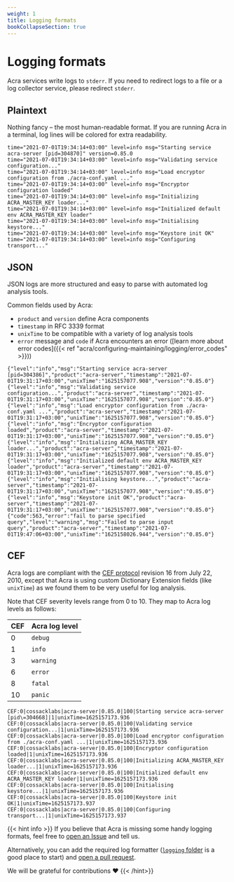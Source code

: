 ```yaml
---
weight: 1
title: Logging formats
bookCollapseSection: true
---
```


# Logging formats

Acra services write logs to `stderr`.
If you need to redirect logs to a file or a log collector service, please redirect `stderr`.

## Plaintext

Nothing fancy – the most human-readable format.
If you are running Acra in a terminal, log lines will be colored for extra readability.

```
time="2021-07-01T19:34:14+03:00" level=info msg="Starting service acra-server [pid=304870]" version=0.85.0
time="2021-07-01T19:34:14+03:00" level=info msg="Validating service configuration..."
time="2021-07-01T19:34:14+03:00" level=info msg="Load encryptor configuration from ./acra-conf.yaml ..."
time="2021-07-01T19:34:14+03:00" level=info msg="Encryptor configuration loaded"
time="2021-07-01T19:34:14+03:00" level=info msg="Initializing ACRA_MASTER_KEY loader..."
time="2021-07-01T19:34:14+03:00" level=info msg="Initialized default env ACRA_MASTER_KEY loader"
time="2021-07-01T19:34:14+03:00" level=info msg="Initialising keystore..."
time="2021-07-01T19:34:14+03:00" level=info msg="Keystore init OK"
time="2021-07-01T19:34:14+03:00" level=info msg="Configuring transport..."
```

## JSON

JSON logs are more structured and easy to parse with automated log analysis tools.

Common fields used by Acra:

- `product` and `version` define Acra components
- `timestamp` in RFC 3339 format
- `unixTime` to be compatible with a variety of log analysis tools
- `error` message and `code` if Acra encounters an error
  ([learn more about error codes]({{< ref "acra/configuring-maintaining/logging/error_codes" >}}))

```
{"level":"info","msg":"Starting service acra-server [pid=304386]","product":"acra-server","timestamp":"2021-07-01T19:31:17+03:00","unixTime":"1625157077.908","version":"0.85.0"}
{"level":"info","msg":"Validating service configuration...","product":"acra-server","timestamp":"2021-07-01T19:31:17+03:00","unixTime":"1625157077.908","version":"0.85.0"}
{"level":"info","msg":"Load encryptor configuration from ./acra-conf.yaml ...","product":"acra-server","timestamp":"2021-07-01T19:31:17+03:00","unixTime":"1625157077.908","version":"0.85.0"}
{"level":"info","msg":"Encryptor configuration loaded","product":"acra-server","timestamp":"2021-07-01T19:31:17+03:00","unixTime":"1625157077.908","version":"0.85.0"}
{"level":"info","msg":"Initializing ACRA_MASTER_KEY loader...","product":"acra-server","timestamp":"2021-07-01T19:31:17+03:00","unixTime":"1625157077.908","version":"0.85.0"}
{"level":"info","msg":"Initialized default env ACRA_MASTER_KEY loader","product":"acra-server","timestamp":"2021-07-01T19:31:17+03:00","unixTime":"1625157077.908","version":"0.85.0"}
{"level":"info","msg":"Initialising keystore...","product":"acra-server","timestamp":"2021-07-01T19:31:17+03:00","unixTime":"1625157077.908","version":"0.85.0"}
{"level":"info","msg":"Keystore init OK","product":"acra-server","timestamp":"2021-07-01T19:31:17+03:00","unixTime":"1625157077.908","version":"0.85.0"}
{"code":563,"error":"fail to parse specified query","level":"warning","msg":"Failed to parse input query","product":"acra-server","timestamp":"2021-07-01T19:47:06+03:00","unixTime":"1625158026.944","version":"0.85.0"}
```

## CEF

Acra logs are compliant with the [CEF protocol](https://kc.mcafee.com/resources/sites/MCAFEE/content/live/CORP_KNOWLEDGEBASE/78000/KB78712/en_US/CEF_White_Paper_20100722.pdf) revision 16 from July 22, 2010, except that Acra is using custom Dictionary Extension fields (like `unixTime`)
as we found them to be very useful for log analysis.

Note that CEF severity levels range from 0 to 10.
They map to Acra log levels as follows:

| CEF | Acra log level |
| --- | -------------- |
|  0  | `debug`        |
|  1  | `info`         |
|  3  | `warning`      |
|  6  | `error`        |
|  8  | `fatal`        |
| 10  | `panic`        |

```console   
CEF:0|cossacklabs|acra-server|0.85.0|100|Starting service acra-server [pid\=304668]|1|unixTime=1625157173.936 
CEF:0|cossacklabs|acra-server|0.85.0|100|Validating service configuration...|1|unixTime=1625157173.936 
CEF:0|cossacklabs|acra-server|0.85.0|100|Load encryptor configuration from ./acra-conf.yaml ...|1|unixTime=1625157173.936 
CEF:0|cossacklabs|acra-server|0.85.0|100|Encryptor configuration loaded|1|unixTime=1625157173.936 
CEF:0|cossacklabs|acra-server|0.85.0|100|Initializing ACRA_MASTER_KEY loader...|1|unixTime=1625157173.936 
CEF:0|cossacklabs|acra-server|0.85.0|100|Initialized default env ACRA_MASTER_KEY loader|1|unixTime=1625157173.936 
CEF:0|cossacklabs|acra-server|0.85.0|100|Initialising keystore...|1|unixTime=1625157173.936 
CEF:0|cossacklabs|acra-server|0.85.0|100|Keystore init OK|1|unixTime=1625157173.937 
CEF:0|cossacklabs|acra-server|0.85.0|100|Configuring transport...|1|unixTime=1625157173.937
```

{{< hint info >}}
If you believe that Acra is missing some handy logging formats,
feel free to [open an Issue](https://github.com/cossacklabs/acra/issues) and tell us.

Alternatively, you can add the required log formatter ([`logging` folder](https://github.com/cossacklabs/acra/tree/master/logging) is a good place to start)
and [open a pull request](https://github.com/cossacklabs/acra/pulls).

We will be grateful for contributions ❤️
{{< /hint>}}